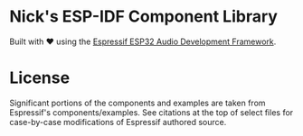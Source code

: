 <!--
SPDX-FileCopyrightText: 2023 Nicholas H.R. Sims <nickhrsims@gmail.com>

SPDX-License-Identifier: Apache-2.0
-->

# Nick's ESP-IDF Component Library

Built with :heart: using the [Espressif ESP32 Audio Development Framework](https://github.com/espressif/esp-adf.git).

# License

Significant portions of the components and examples are taken from Espressif's components/examples. See citations at the top of select files for case-by-case modifications of Espressif authored source.
